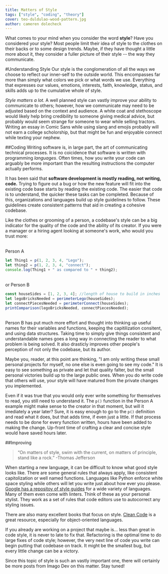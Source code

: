 ```yaml
---
title: Matters of Style
tags: ["style", "coding", "theory"]
cover: teo-duldulao-wood-pattern.jpg
author: cameren dolecheck
---
```


<re-img
    src="teo-duldulao-wood-pattern.jpg"
    title="Photo by Teo Duldulao on Unsplash"
    href="https://unsplash.com/photos/4op9_2Bt2Eg"
    >
</re-img>

What comes to your mind when you consider the word **style**? Have you considered your style? Most people limit their idea of style to the clothes on their backs or to some design trends. Maybe, if they have thought a little more about it, they consider a fuller picture of their style -- the way they communicate.

#Understanding Style
Our style is the conglomeration of all the ways we choose to reflect our inner-self to the outside world. This encompasses far more than simply what colors we pick or what words we use. Everything that expresses our values, emotions, interests, faith, knowledge, status, and skills adds up to the cumulative whole of style.

_Style matters a lot._ A well planned style can vastly improve your ability to communicate to others; however, how we communicate may need to be adjusted based on the context and audience. A white coat and stethoscope would likely help bring credibility to someone giving medical advice, but probably would seem strange for someone to wear while selling tractors. Writing an essay in Comic Sans while using slang and emojis probably will not earn a college scholorship, but that might be fun and enjoyable connect while texting your nephew.

##Coding
Writing software is, in large part, the art of communicating technical processes. It is no coicidence that software is written with programming _languages_. Often times, how you write your code can arguably be more important than the resulting instructions the computer actually performs.

It has been said that **software development is mostly reading, not writing, code.** Trying to figure out a bug or how the new feature will fit into the existing code base starts by reading the existing code. The easier that code is to understand, the quicker these tasks can be completed. Because of this, organizations and languages build up style guidelines to follow. These guidelines create consistent patterns that aid in creating a cohesive codebase.

Like the clothes or grooming of a person, a codebase's style can be a big indicator for the quality of the code and the ability of its creator. If you were a manager or a hiring agent looking at someone's work, who would you trust more:

<br>
Person A

```javascript
let Thing1 = p(1, 2, 3, 4, "Lego");
let thing2 = p(1, 2, 3, 4, "connect");
console.log(Thing1 + " as compared to " + thing2);
```

<br>
or Person B

```javascript
const houseSides = [1, 2, 3, 4]; //length of house to build in inches
let legoBricksNeeded = perimeterLego(houseSides);
let connectPiecesNeeded = perimeterConnect(houseSides);
printComparison(legoBricksNeeded, connectPiecesNeeded);
```

<br>
Person B has put much more effort and thought into thinking up useful names for their variables and functions, keeping the capitilization consitent, and using data structures. Taking time to simply give things consistent and understandable names goes a long way in connecting the reader to what problem is being solved. It also drasticly improves other people's perception of not only the codebase, but its author.

Maybe you, reader, at this point are thinking, "I am only writing these small personal projects for myself, no one else is even going to see my code." It is easy to see something as private and let that quality falter, but the small personal victories build up to the large public ones. When you do write code that others will use, your style will have matured from the private changes you implemented.

Even if it was true that you would only ever write something for themselves to read, you still need to understand it. The `p()` function in the Person A example might make sense to the creator in that moment, but will it imediately a year later? Sure, it is easy enough to go to the `p()` definition and read what it does, but that adds time, if even just a little. If that process needs to be done for every function written, hours have been added to making the change. Up-front time of crafting a clear and concise style would have saved hours later.

##Improving

> “On matters of style, swim with the current, on matters of principle, stand like a rock.”
> -Thomas Jefferson

When starting a new language, it can be difficult to know what good style looks like. There are some general rules that always apply, like consistent capitolization or well named functions. Languages like Python enforce white space styling while others will let you write just about how ever you please. [Google has a repositoy of style guides](https://google.github.io/styleguide/) for a wide variety of languages. Many of them even come with linters. Think of these as your personal stylist. They work as a set of rules that code editors use to autocorrect any styling issues.

There are also many excellent books that focus on style. [Clean Code](https://www.amazon.com/Clean-Code-Handbook-Software-Craftsmanship/dp/0132350882?SubscriptionId=AKIAILSHYYTFIVPWUY6Q&tag=duckduckgo-vivaldi-20&linkCode=xm2&camp=2025&creative=165953&creativeASIN=0132350882) is a great resource, especially for object-oriented languages.

If you already are working on a project that maybe is... less than great in code style, it is never to late to fix that. Refactoring is the optimal time to do large fixes of code style; however, the very next line of code you write can begin putting that codebase on track. It might be the smallest bug, but every little change can be a victory.

Since this topic of style is such an vastly important one, there will certainly be more posts from Imago Dev on this matter. Stay tuned!
